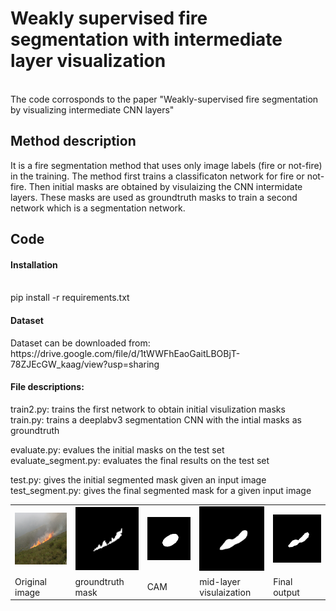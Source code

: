 <h1>Weakly supervised fire segmentation with intermediate layer visualization</h1>
<br />
The code corrosponds to the paper "Weakly-supervised fire segmentation by visualizing intermediate CNN layers" 

<h2>Method description</h2>
It is a fire segmentation method that uses only image labels (fire or not-fire) in the training. 
The method first trains a classificaton network for fire or not-fire. Then initial masks are obtained by visulaizing the CNN intermidate layers. These masks are used as groundtruth masks to train a second network which is a segmentation network.

<h2>Code</h2>
<h4>Installation</h4>
 <br />
pip install -r requirements.txt

<h4>Dataset</h4>
Dataset can be downloaded from:
https://drive.google.com/file/d/1tWWFhEaoGaitLBOBjT-78ZJEcGW_kaag/view?usp=sharing

<h4>File descriptions:</h4>
train2.py: trains the first network to obtain initial visulization masks <br />
train.py: trains a deeplabv3 segmentation CNN with the intial masks as groundtruth

evaluate.py: evalues the initial masks on the test set <br />
evaluate_segment.py: evaluates the final results on the test set

test.py: gives the initial segmented mask given an input image  <br />
test_segment.py: gives the final segmented mask for a given input image

<table>
  <td><img src='https://github.com/mnl12/Weakly_supervised_fire_segmentation/blob/main/images/019.png' width=150></td>
  <td><img src='https://github.com/mnl12/Weakly_supervised_fire_segmentation/blob/main/images/019_mask.png' width=150></td>
  <td><img src='https://github.com/mnl12/Weakly_supervised_fire_segmentation/blob/main/images/cam_019.png' width=150></td>
  <td><img src='https://github.com/mnl12/Weakly_supervised_fire_segmentation/blob/main/images/vis_019.png' width=150></td>
  <td><img src='https://github.com/mnl12/Weakly_supervised_fire_segmentation/blob/main/images/segment_019_1.png' width=150></td></tr>
  <tr>
    <td>Original image</td>
    <td>groundtruth mask</td>
    <td>CAM</td>
    <td>mid-layer visulaization</td>
    <td>Final output</td>
  </tr>
 </table>
  



